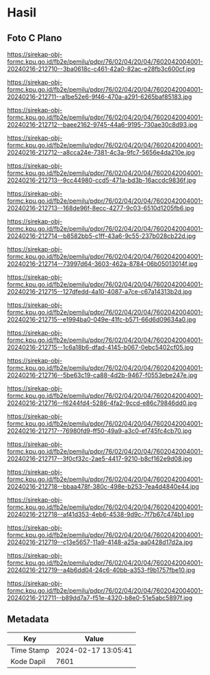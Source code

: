 # Hasil

## Foto C Plano

https://sirekap-obj-formc.kpu.go.id/fb2e/pemilu/pdpr/76/02/04/20/04/7602042004001-20240216-212710--3ba0618c-c461-42a0-82ac-e28fb3c600cf.jpg

https://sirekap-obj-formc.kpu.go.id/fb2e/pemilu/pdpr/76/02/04/20/04/7602042004001-20240216-212711--a1be52e6-9f46-470a-a291-6265baf85183.jpg

https://sirekap-obj-formc.kpu.go.id/fb2e/pemilu/pdpr/76/02/04/20/04/7602042004001-20240216-212712--baee2162-9745-44a6-9195-730ae30c8d93.jpg

https://sirekap-obj-formc.kpu.go.id/fb2e/pemilu/pdpr/76/02/04/20/04/7602042004001-20240216-212712--a8cca24e-7381-4c3a-9fc7-5656e4da210e.jpg

https://sirekap-obj-formc.kpu.go.id/fb2e/pemilu/pdpr/76/02/04/20/04/7602042004001-20240216-212713--9cc44980-ccd5-471a-bd3b-16accdc9836f.jpg

https://sirekap-obj-formc.kpu.go.id/fb2e/pemilu/pdpr/76/02/04/20/04/7602042004001-20240216-212713--168de96f-8ecc-4277-9c03-6510d1205fb6.jpg

https://sirekap-obj-formc.kpu.go.id/fb2e/pemilu/pdpr/76/02/04/20/04/7602042004001-20240216-212714--b8582bb5-c1ff-43a6-9c55-237b028cb22d.jpg

https://sirekap-obj-formc.kpu.go.id/fb2e/pemilu/pdpr/76/02/04/20/04/7602042004001-20240216-212714--73997d64-3603-462a-8784-06b05013014f.jpg

https://sirekap-obj-formc.kpu.go.id/fb2e/pemilu/pdpr/76/02/04/20/04/7602042004001-20240216-212715--127dfedd-4a10-4087-a7ce-c67a14313b2d.jpg

https://sirekap-obj-formc.kpu.go.id/fb2e/pemilu/pdpr/76/02/04/20/04/7602042004001-20240216-212715--e1994ba0-049e-41fc-b571-66d6d09634a0.jpg

https://sirekap-obj-formc.kpu.go.id/fb2e/pemilu/pdpr/76/02/04/20/04/7602042004001-20240216-212715--1c6a18b6-dfad-4145-b067-0ebc5402cf05.jpg

https://sirekap-obj-formc.kpu.go.id/fb2e/pemilu/pdpr/76/02/04/20/04/7602042004001-20240216-212716--5be63c19-ca88-4d2b-9467-f0553ebe247e.jpg

https://sirekap-obj-formc.kpu.go.id/fb2e/pemilu/pdpr/76/02/04/20/04/7602042004001-20240216-212716--f6244fd4-5286-4fa2-9ccd-e86c79846dd0.jpg

https://sirekap-obj-formc.kpu.go.id/fb2e/pemilu/pdpr/76/02/04/20/04/7602042004001-20240216-212717--76980fd9-ff50-49a9-a3c0-ef745fc4cb70.jpg

https://sirekap-obj-formc.kpu.go.id/fb2e/pemilu/pdpr/76/02/04/20/04/7602042004001-20240216-212717--3f0cf32c-2ae5-4417-9210-b8cf162e9d08.jpg

https://sirekap-obj-formc.kpu.go.id/fb2e/pemilu/pdpr/76/02/04/20/04/7602042004001-20240216-212718--bbaa478f-380c-498e-b253-7ea4d4840e44.jpg

https://sirekap-obj-formc.kpu.go.id/fb2e/pemilu/pdpr/76/02/04/20/04/7602042004001-20240216-212718--af41d353-4eb6-4538-9d9c-7f7b67c474b1.jpg

https://sirekap-obj-formc.kpu.go.id/fb2e/pemilu/pdpr/76/02/04/20/04/7602042004001-20240216-212719--c13e5657-11a9-4148-a25a-aa0428d17d2a.jpg

https://sirekap-obj-formc.kpu.go.id/fb2e/pemilu/pdpr/76/02/04/20/04/7602042004001-20240216-212719--a4b6dd04-24c6-40bb-a353-f9b1757fbe10.jpg

https://sirekap-obj-formc.kpu.go.id/fb2e/pemilu/pdpr/76/02/04/20/04/7602042004001-20240216-212711--b89dd7a7-f51e-4320-b8e0-51e5abc5897f.jpg


## Metadata

| Key        | Value               |
| ---------- | ------------------- |
| Time Stamp | 2024-02-17 13:05:41 |
| Kode Dapil | 7601                |




